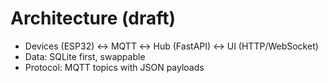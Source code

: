﻿# Architecture (draft)
- Devices (ESP32) ↔ MQTT ↔ Hub (FastAPI) ↔ UI (HTTP/WebSocket)
- Data: SQLite first, swappable
- Protocol: MQTT topics with JSON payloads
